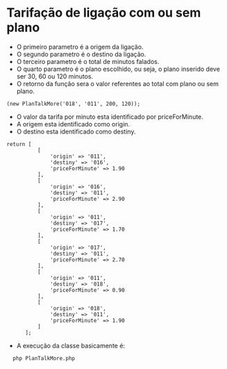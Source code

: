 # Tarifação de ligação com ou sem plano

- O primeiro parametro é a origem da ligação.
- O segundo parametro é o destino da ligação.
- O terceiro parametro é o total de minutos falados.
- O quarto parametro é o plano escolhido, ou seja, o plano inserido deve ser 30, 60 ou 120 minutos.
- O retorno da função sera o valor referentes ao total com plano ou sem plano.

```
(new PlanTalkMore('018', '011', 200, 120));
```

- O valor da tarifa por minuto esta identificado por priceForMinute.
- A origem esta identificado como origin.
- O destino esta identificado como destiny.

```
return [
          [
              'origin' => '011',
              'destiny' => '016',
              'priceForMinute' => 1.90
          ],
          [
              'origin' => '016',
              'destiny' => '011',
              'priceForMinute' => 2.90
          ],
          [
              'origin' => '011',
              'destiny' => '017',
              'priceForMinute' => 1.70
          ],
          [
              'origin' => '017',
              'destiny' => '011',
              'priceForMinute' => 2.70
          ],
          [
              'origin' => '011',
              'destiny' => '018',
              'priceForMinute' => 0.90
          ],
          [
              'origin' => '018',
              'destiny' => '011',
              'priceForMinute' => 1.90
          ]
      ];
```

- A execução da classe basicamente é:

```
  php PlanTalkMore.php
```

